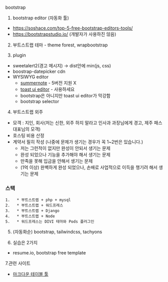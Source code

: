  bootstrap
1. bootstrap editor (자동화 툴)

  * https://soshace.com/top-5-free-bootstrap-editors-tools/
  * https://bootstrapstudio.io/ (개발자가 사용하진 않음)

2. 부트스트랩 테마 - theme forest, wrapbootstrap

3. plugin
  * sweetalert2(경고 메시지) -> dist안에 min(js, css)
  * boostrap-datepicker cdn
  * WYSIWYG editor
    * [summernote](https://summernote.org/) - 5버전 지원 X
    * [toast ui editor](https://ui.toast.com/tui-editor) - 사용하세요
    * bootstrap은 아니지만 toast ui editor가 막강함
    * bootstrap selector

4. 부트스트랩 외주
  * 모객 : 지인, 회사(저는 신한, 외주 하지 말라고 인사과 과장님에게 경고, 제주 패스 대표님의 모객)
  * 호스팅 비용 산정
  * 계약서 필히 작성 (나중에 문제가 생기는 경우가 꼭 1~2번은 있습니다.)
       - 저는 그런적이 없지만 완성이 안되서 생기는 문제
       - 완성 되었으나 기능을 추가해야 해서 생기는 문제
       - 만족을 못해 입금을 안해서 생기는 문제
       - (1억 이상) 완벽하게 완성 되었으나, 손배로 사업적으로      이득을 챙기려 해서 생기는 문제
   
   ### 스택
    1.   * 부트스트랩 + php + mysql
    2.   * 부트스트랩 + 워드프레스
    3.   * 부트스트랩 + Django
    4.   * 부트스트랩 + Node
    5.   * 워드프레스는 DIVI 테마와 Pods 플러그인



5. (자동화순) bootstrap, tailwindcss, tachyons

6. 실습은 2가지
  - resume.io, bootstrap free template

7.관련 사이트
  * [마크다운 테이블 툴](https://www.tablesgenerator.com/markdown_tables)